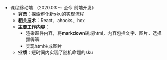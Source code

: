 - 课程移动端 （2020.03 ～ 至今 前端开发）
  - **背景**：探索孵化新sku的实现流程
  - **相关技术**：React、ahooks、hox
  - **主要工作内容**：
    - 渲染课件内容，将**markdown**转成html，内容包括文字、图片、选择题等等
    - 实现html生成图片
  - **业绩**：短时间内实现了随机命题的sku

#